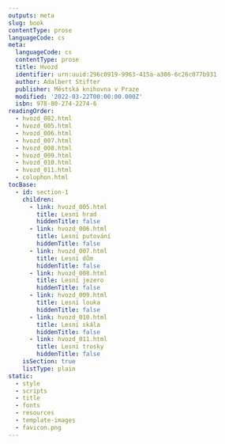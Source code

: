```yaml
---
outputs: meta
slug: book
contentType: prose
languageCode: cs
meta:
  languageCode: cs
  contentType: prose
  title: Hvozd
  identifier: urn:uuid:296c0919-9963-415a-a386-6c26c077b931
  author: Adalbert Stifter
  publisher: Městská knihovna v Praze
  modified: '2022-03-22T00:00:00.000Z'
  isbn: 978-80-274-2274-6
readingOrder:
  - hvozd_002.html
  - hvozd_005.html
  - hvozd_006.html
  - hvozd_007.html
  - hvozd_008.html
  - hvozd_009.html
  - hvozd_010.html
  - hvozd_011.html
  - colophon.html
tocBase:
  - id: section-1
    children:
      - link: hvozd_005.html
        title: Lesní hrad
        hiddenTitle: false
      - link: hvozd_006.html
        title: Lesní putování
        hiddenTitle: false
      - link: hvozd_007.html
        title: Lesní dům
        hiddenTitle: false
      - link: hvozd_008.html
        title: Lesní jezero
        hiddenTitle: false
      - link: hvozd_009.html
        title: Lesní louka
        hiddenTitle: false
      - link: hvozd_010.html
        title: Lesní skála
        hiddenTitle: false
      - link: hvozd_011.html
        title: Lesní trosky
        hiddenTitle: false
    isSection: true
    listType: plain
static:
  - style
  - scripts
  - title
  - fonts
  - resources
  - template-images
  - favicon.png
---
```

